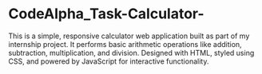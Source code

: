 # CodeAlpha_Task-Calculator-
This is a simple, responsive calculator web application built as part of my internship project. It performs basic arithmetic operations like addition, subtraction, multiplication, and division. Designed with HTML, styled using CSS, and powered by JavaScript for interactive functionality.
